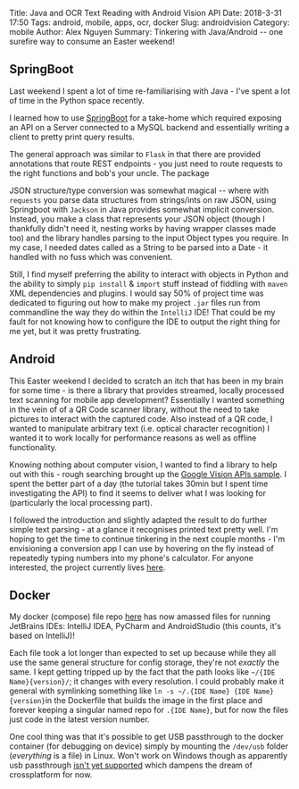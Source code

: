 Title: Java and OCR Text Reading with Android Vision API
Date: 2018-3-31 17:50
Tags: android, mobile, apps, ocr, docker
Slug: androidvision
Category: mobile
Author: Alex Nguyen
Summary: Tinkering with Java/Android -- one surefire way to consume an Easter weekend!


## SpringBoot
Last weekend I spent a lot of time re-familiarising with Java - I've spent a lot of time in the Python space recently. 

I learned how to use [SpringBoot](https://projects.spring.io/spring-boot/) for a take-home which required exposing an API on a Server connected to a MySQL backend and essentially writing a client to pretty print query results.

The general approach was similar to `Flask` in that there are provided annotations that route REST endpoints - you just need to route requests to the right functions and bob's your uncle. The package 

JSON structure/type conversion was somewhat magical -- where with `requests` you parse data structures from strings/ints on raw JSON, using Springboot with `Jackson` in Java provides somewhat implicit conversion. Instead, you make a class that represents your JSON object (though I thankfully didn't need it, nesting works by having wrapper classes made too) and the library handles parsing to the input Object types you require. In my case, I needed dates called as a String to be parsed into a Date - it handled with no fuss which was convenient.

Still, I find myself preferring the ability to interact with objects in Python and the ability to simply `pip install` & `import` stuff instead of fiddling with `maven` XML dependencies and plugins. I would say 50% of project time was dedicated to figuring out how to make my project `.jar` files run from commandline the way they do within the `IntelliJ` IDE!
That could be my fault for not knowing how to configure the IDE to output the right thing for me yet, but it was pretty frustrating.

## Android
This Easter weekend I decided to scratch an itch that has been in my brain for some time - is there a library that provides streamed, locally processed text scanning for mobile app development? Essentially I wanted something in the vein of of a QR Code scanner library, without the need to take pictures to interact with the captured code. Also instead of a QR code, I wanted to manipulate arbitrary text (i.e. optical character recognition) I wanted it to work locally for performance reasons as well as offline functionality. 

Knowing nothing about computer vision, I wanted to find a library to help out with this - rough searching brought up the [Google Vision APIs sample](https://codelabs.developers.google.com/codelabs/mobile-vision-ocr/). I spent the better part of a day (the tutorial takes 30min but I spent time investigating the API) to find it seems to deliver what I was looking for (particularly the local processing part).

I followed the introduction and slightly adapted the result to do further simple text parsing - at a glance it recognises printed text pretty well. I'm hoping to get the time to continue tinkering in the next couple months - I'm envisioning a conversion app I can use by hovering on the fly instead of repeatedly typing numbers into my phone's calculator. For anyone interested, the project currently lives [here](https://github.com/alexnguyennn/ocrconverter).

## Docker 
My docker (compose) file repo [here](https://github.com/alexnguyennn/dockerfiles) has now amassed files for running JetBrains IDEs: IntelliJ IDEA, PyCharm and AndroidStudio (this counts, it's based on IntelliJ)! 

Each file took a lot longer than expected to set up because while they all use the same general structure for config storage, they're not *exactly* the same. I kept getting tripped up by the fact that the path looks like `~/{IDE Name}{version}/`; it changes with every resolution. I could probably make it general with symlinking something like `ln -s ~/.{IDE Name} {IDE Name}{version}`in the Dockerfile that builds the image in the first place and forever keeping a singular named repo for `.{IDE Name}`, but for now the files just code in the latest version number. 

One cool thing was that it's possible to get USB passthrough to the docker container (for debugging on device) simply by mounting the `/dev/usb` folder (*everything* is a file) in Linux. Won't work on Windows though as apparently usb passthrough [isn't yet supported](https://forums.docker.com/t/docker-for-windows-usb-support/38693/2) which dampens the dream of crossplatform for now.
